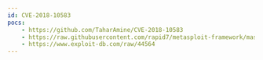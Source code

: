 ```yaml
---
id: CVE-2018-10583
pocs:
    - https://github.com/TaharAmine/CVE-2018-10583
    - https://raw.githubusercontent.com/rapid7/metasploit-framework/master/modules/auxiliary/fileformat/odt_badodt.rb
    - https://www.exploit-db.com/raw/44564
---
```

